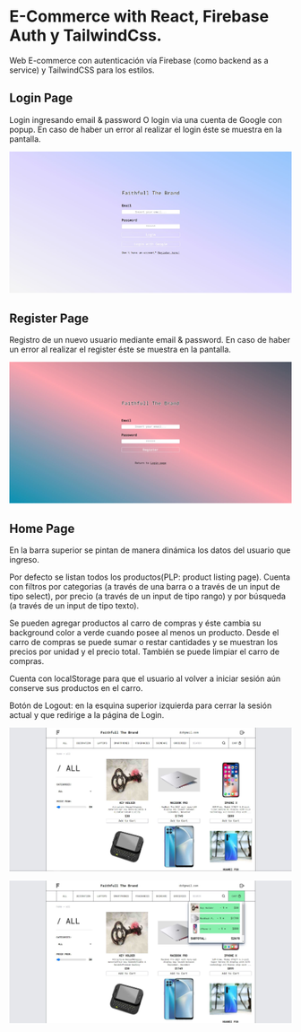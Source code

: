 # E-Commerce with React, Firebase Auth y TailwindCss.

Web E-commerce con autenticación vía Firebase (como backend as a service) y TailwindCSS para los estilos.

## Login Page

Login ingresando email & password O login via una cuenta de Google con popup.
En caso de haber un error al realizar el login éste se muestra en la pantalla.

![](./src/assets/LoginPage.jpg)

## Register Page

Registro de un nuevo usuario mediante email & password. En caso de haber un error al realizar el register éste se muestra en la pantalla.

![](./src/assets/RegisterPAge.jpg)

## Home Page

En la barra superior se pintan de manera dinámica los datos del usuario que ingreso.

Por defecto se listan todos los productos(PLP: product listing page). Cuenta con filtros por categorias (a través de una barra o a través de un input de tipo select), por precio (a través de un input de tipo rango) y por búsqueda (a través de un input de tipo texto).

Se pueden agregar productos al carro de compras y éste cambia su background color a verde cuando posee al menos un producto. Desde el carro de compras se puede sumar o restar cantidades y se muestran los precios por unidad y el precio total. También se puede limpiar el carro de compras.

Cuenta con localStorage para que el usuario al volver a iniciar sesión aún conserve sus productos en el carro.

Botón de Logout: en la esquina superior izquierda para cerrar la sesión actual y que redirige a la página de Login.

![](./src/assets/HomePage1.jpg)

![](./src/assets/HomePage2.jpg)
